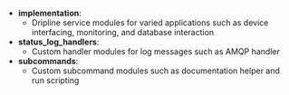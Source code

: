 - **implementation**:
  - Dripline service modules for varied applications such as device interfacing, monitoring, and database interaction  
- **status_log_handlers**:
  - Custom handler modules for log messages such as AMQP handler
- **subcommands**:
  - Custom subcommand modules such as documentation helper and run scripting  

